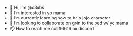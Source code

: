 - 👋 Hi, I’m @c3ubs
- 👀 I’m interested in yo mama
- 🌱 I’m currently learning how to be a jojo character
- 💞️ I’m looking to collaborate on goin to the bed w/ yo mama
- 📫 How to reach me cub#6616 on discord

<!---
c3ubs/c3ubs is a ✨ special ✨ repository because its `README.md` (this file) appears on your GitHub profile.
You can click the Preview link to take a look at your changes.
--->
